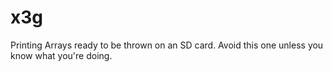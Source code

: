 # x3g
Printing Arrays ready to be thrown on an SD card. Avoid this one unless you know what you're doing.
